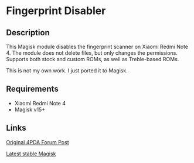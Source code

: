 # **Fingerprint Disabler**

## Description
This Magisk module disables the fingerprint scanner on Xiaomi Redmi Note 4. The module does not delete files, but only changes the permissions. Supports both stock and custom ROMs, as well as Treble-based ROMs.

This is not my own work. I just ported it to Magisk.

## Requirements
- Xiaomi Redmi Note 4
- Magisk v15+

## Links
[Original 4PDA Forum Post](https://4pda.ru/forum/index.php?s=&showtopic=809215&view=findpost&p=67065799)

[Latest stable Magisk](http://www.tiny.cc/latestmagisk)
